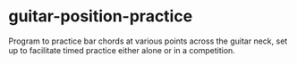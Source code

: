 # guitar-position-practice

Program to practice bar chords at various points across the guitar neck, set up to facilitate timed practice either alone or in a competition.

